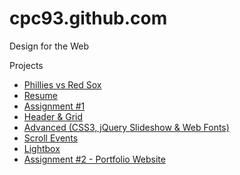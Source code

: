 # cpc93.github.com

Design for the Web

Projects
* [Phillies vs Red Sox](http://cpc93.github.com/phillies "Phillies vs Red Sox")
* [Resume](http://cpc93.github.com/resume "Resume") 
* [Assignment #1](http://cpc93.github.com/assignment1 "Assignment #1") 
* [Header & Grid](http://cpc93.github.com/header-grid "Header & Grid") 
* [Advanced (CSS3, jQuery Slideshow & Web Fonts)](http://cpc93.github.io/advanced "Advanced") 
* [Scroll Events](http://cpc93.github.com/scrollit "Scroll Events") 
* [Lightbox](http://cpc93.github.com/lightbox "Lightbox")
* [Assignment #2 - Portfolio Website](http://cpc93.github.com/assignment2 "Assignment #2")  
